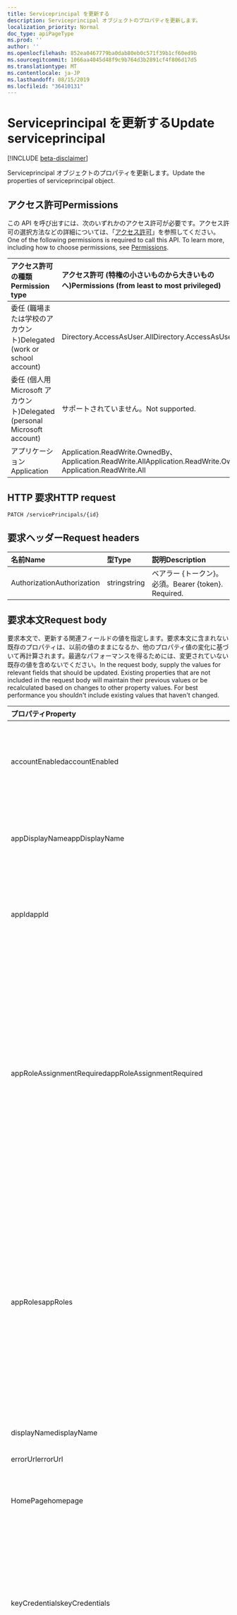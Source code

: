 ```yaml
---
title: Serviceprincipal を更新する
description: Serviceprincipal オブジェクトのプロパティを更新します。
localization_priority: Normal
doc_type: apiPageType
ms.prod: ''
author: ''
ms.openlocfilehash: 852ea0467779ba0dab80eb0c571f39b1cf60ed9b
ms.sourcegitcommit: 1066aa4045d48f9c9b764d3b2891cf4f806d17d5
ms.translationtype: MT
ms.contentlocale: ja-JP
ms.lasthandoff: 08/15/2019
ms.locfileid: "36410131"
---
```

# <a name="update-serviceprincipal"></a><span data-ttu-id="67d4d-103">Serviceprincipal を更新する</span><span class="sxs-lookup"><span data-stu-id="67d4d-103">Update serviceprincipal</span></span>

[!INCLUDE [beta-disclaimer](../../includes/beta-disclaimer.md)]

<span data-ttu-id="67d4d-104">Serviceprincipal オブジェクトのプロパティを更新します。</span><span class="sxs-lookup"><span data-stu-id="67d4d-104">Update the properties of serviceprincipal object.</span></span>
## <a name="permissions"></a><span data-ttu-id="67d4d-105">アクセス許可</span><span class="sxs-lookup"><span data-stu-id="67d4d-105">Permissions</span></span>
<span data-ttu-id="67d4d-p101">この API を呼び出すには、次のいずれかのアクセス許可が必要です。アクセス許可の選択方法などの詳細については、「[アクセス許可](/graph/permissions-reference)」を参照してください。</span><span class="sxs-lookup"><span data-stu-id="67d4d-p101">One of the following permissions is required to call this API. To learn more, including how to choose permissions, see [Permissions](/graph/permissions-reference).</span></span>

|<span data-ttu-id="67d4d-108">アクセス許可の種類</span><span class="sxs-lookup"><span data-stu-id="67d4d-108">Permission type</span></span>      | <span data-ttu-id="67d4d-109">アクセス許可 (特権の小さいものから大きいものへ)</span><span class="sxs-lookup"><span data-stu-id="67d4d-109">Permissions (from least to most privileged)</span></span>              |
|:--------------------|:---------------------------------------------------------|
|<span data-ttu-id="67d4d-110">委任 (職場または学校のアカウント)</span><span class="sxs-lookup"><span data-stu-id="67d4d-110">Delegated (work or school account)</span></span> | <span data-ttu-id="67d4d-111">Directory.AccessAsUser.All</span><span class="sxs-lookup"><span data-stu-id="67d4d-111">Directory.AccessAsUser.All</span></span>    |
|<span data-ttu-id="67d4d-112">委任 (個人用 Microsoft アカウント)</span><span class="sxs-lookup"><span data-stu-id="67d4d-112">Delegated (personal Microsoft account)</span></span> | <span data-ttu-id="67d4d-113">サポートされていません。</span><span class="sxs-lookup"><span data-stu-id="67d4d-113">Not supported.</span></span>    |
|<span data-ttu-id="67d4d-114">アプリケーション</span><span class="sxs-lookup"><span data-stu-id="67d4d-114">Application</span></span> | <span data-ttu-id="67d4d-115">Application.ReadWrite.OwnedBy、Application.ReadWrite.All</span><span class="sxs-lookup"><span data-stu-id="67d4d-115">Application.ReadWrite.OwnedBy, Application.ReadWrite.All</span></span> |

## <a name="http-request"></a><span data-ttu-id="67d4d-116">HTTP 要求</span><span class="sxs-lookup"><span data-stu-id="67d4d-116">HTTP request</span></span>
<!-- { "blockType": "ignored" } -->
```http
PATCH /servicePrincipals/{id}
```
## <a name="request-headers"></a><span data-ttu-id="67d4d-117">要求ヘッダー</span><span class="sxs-lookup"><span data-stu-id="67d4d-117">Request headers</span></span>
| <span data-ttu-id="67d4d-118">名前</span><span class="sxs-lookup"><span data-stu-id="67d4d-118">Name</span></span>       | <span data-ttu-id="67d4d-119">型</span><span class="sxs-lookup"><span data-stu-id="67d4d-119">Type</span></span> | <span data-ttu-id="67d4d-120">説明</span><span class="sxs-lookup"><span data-stu-id="67d4d-120">Description</span></span>|
|:-----------|:------|:----------|
| <span data-ttu-id="67d4d-121">Authorization</span><span class="sxs-lookup"><span data-stu-id="67d4d-121">Authorization</span></span>  | <span data-ttu-id="67d4d-122">string</span><span class="sxs-lookup"><span data-stu-id="67d4d-122">string</span></span>  | <span data-ttu-id="67d4d-p102">ベアラー {トークン}。必須。</span><span class="sxs-lookup"><span data-stu-id="67d4d-p102">Bearer {token}. Required.</span></span> |

## <a name="request-body"></a><span data-ttu-id="67d4d-125">要求本文</span><span class="sxs-lookup"><span data-stu-id="67d4d-125">Request body</span></span>
<span data-ttu-id="67d4d-p103">要求本文で、更新する関連フィールドの値を指定します。要求本文に含まれない既存のプロパティは、以前の値のままになるか、他のプロパティ値の変化に基づいて再計算されます。最適なパフォーマンスを得るためには、変更されていない既存の値を含めないでください。</span><span class="sxs-lookup"><span data-stu-id="67d4d-p103">In the request body, supply the values for relevant fields that should be updated. Existing properties that are not included in the request body will maintain their previous values or be recalculated based on changes to other property values. For best performance you shouldn't include existing values that haven't changed.</span></span>

| <span data-ttu-id="67d4d-129">プロパティ</span><span class="sxs-lookup"><span data-stu-id="67d4d-129">Property</span></span>     | <span data-ttu-id="67d4d-130">型</span><span class="sxs-lookup"><span data-stu-id="67d4d-130">Type</span></span>   |<span data-ttu-id="67d4d-131">説明</span><span class="sxs-lookup"><span data-stu-id="67d4d-131">Description</span></span>|
|:---------------|:--------|:----------|
|<span data-ttu-id="67d4d-132">accountEnabled</span><span class="sxs-lookup"><span data-stu-id="67d4d-132">accountEnabled</span></span>|<span data-ttu-id="67d4d-133">Boolean</span><span class="sxs-lookup"><span data-stu-id="67d4d-133">Boolean</span></span>|                <span data-ttu-id="67d4d-134">サービス プリンシパルのアカウントが有効な場合は **true**。それ以外の場合は **false**。</span><span class="sxs-lookup"><span data-stu-id="67d4d-134">**true** if the service principal account is enabled; otherwise, **false**.</span></span>            |
|<span data-ttu-id="67d4d-135">appDisplayName</span><span class="sxs-lookup"><span data-stu-id="67d4d-135">appDisplayName</span></span>|<span data-ttu-id="67d4d-136">String</span><span class="sxs-lookup"><span data-stu-id="67d4d-136">String</span></span>|<span data-ttu-id="67d4d-137">関連付けられているアプリケーションによって公開される表示名。</span><span class="sxs-lookup"><span data-stu-id="67d4d-137">The display name exposed by the associated application.</span></span>|
|<span data-ttu-id="67d4d-138">appId</span><span class="sxs-lookup"><span data-stu-id="67d4d-138">appId</span></span>|<span data-ttu-id="67d4d-139">String</span><span class="sxs-lookup"><span data-stu-id="67d4d-139">String</span></span>|<span data-ttu-id="67d4d-140">関連付けられたアプリケーションの一意の識別子 (その **appId** プロパティ)。</span><span class="sxs-lookup"><span data-stu-id="67d4d-140">The unique identifier for the associated application (its **appId** property).</span></span>|
|<span data-ttu-id="67d4d-141">appRoleAssignmentRequired</span><span class="sxs-lookup"><span data-stu-id="67d4d-141">appRoleAssignmentRequired</span></span>|<span data-ttu-id="67d4d-142">Boolean</span><span class="sxs-lookup"><span data-stu-id="67d4d-142">Boolean</span></span>|<span data-ttu-id="67d4d-143">Azure AD からアプリケーションにユーザー トークンまたはアクセス トークンが発行される前に、ユーザーまたはグループに対する **appRoleAssignment** が必要かどうかを指定します。</span><span class="sxs-lookup"><span data-stu-id="67d4d-143">Specifies whether an **appRoleAssignment** to a user or group is required before Azure AD will issue a user or access token to the application.</span></span>                            <span data-ttu-id="67d4d-144">**メモ**: null を許容しないバージョン1.5 以降が必要です。</span><span class="sxs-lookup"><span data-stu-id="67d4d-144">**Notes**: Requires version 1.5 or newer, not nullable.</span></span>            |
|<span data-ttu-id="67d4d-145">appRoles</span><span class="sxs-lookup"><span data-stu-id="67d4d-145">appRoles</span></span>|<span data-ttu-id="67d4d-146">appRole</span><span class="sxs-lookup"><span data-stu-id="67d4d-146">appRole</span></span>|<span data-ttu-id="67d4d-147">関連付けられているアプリケーションによって公開されるアプリケーション ロール。</span><span class="sxs-lookup"><span data-stu-id="67d4d-147">The application roles exposed by the associated application.</span></span> <span data-ttu-id="67d4d-148">詳細については\*\*\*\* 、「アプリケーションエンティティ**メモ**: null 値ではなくバージョン1.5 またはそれ以降が必要」を参照してください。</span><span class="sxs-lookup"><span data-stu-id="67d4d-148">For more information see the **appRoles** property definition on the application entity                            **Notes**: Requires version 1.5 or newer, not nullable.</span></span>            |
|<span data-ttu-id="67d4d-149">displayName</span><span class="sxs-lookup"><span data-stu-id="67d4d-149">displayName</span></span>|<span data-ttu-id="67d4d-150">文字列</span><span class="sxs-lookup"><span data-stu-id="67d4d-150">String</span></span>|<span data-ttu-id="67d4d-151">サービス プリンシパルの表示名。</span><span class="sxs-lookup"><span data-stu-id="67d4d-151">The display name for the service principal.</span></span>|
|<span data-ttu-id="67d4d-152">errorUrl</span><span class="sxs-lookup"><span data-stu-id="67d4d-152">errorUrl</span></span>|<span data-ttu-id="67d4d-153">String</span><span class="sxs-lookup"><span data-stu-id="67d4d-153">String</span></span>|            |
|<span data-ttu-id="67d4d-154">HomePage</span><span class="sxs-lookup"><span data-stu-id="67d4d-154">homepage</span></span>|<span data-ttu-id="67d4d-155">String</span><span class="sxs-lookup"><span data-stu-id="67d4d-155">String</span></span>|<span data-ttu-id="67d4d-156">関連付けられているアプリケーションのホームページの URL。</span><span class="sxs-lookup"><span data-stu-id="67d4d-156">The URL to the homepage of the associated application.</span></span>|
|<span data-ttu-id="67d4d-157">keyCredentials</span><span class="sxs-lookup"><span data-stu-id="67d4d-157">keyCredentials</span></span>|<span data-ttu-id="67d4d-158">keyCredential</span><span class="sxs-lookup"><span data-stu-id="67d4d-158">keyCredential</span></span>|<span data-ttu-id="67d4d-159">サービス プリンシパルに関連付けられているキー資格情報のコレクションです。null 許容型ではありません。</span><span class="sxs-lookup"><span data-stu-id="67d4d-159">The collection of key credentials associated with the service principal.</span></span>                            <span data-ttu-id="67d4d-160">**注**: Null は許容されません。</span><span class="sxs-lookup"><span data-stu-id="67d4d-160">**Notes**: not nullable.</span></span>            |
|<span data-ttu-id="67d4d-161">logoutUrl</span><span class="sxs-lookup"><span data-stu-id="67d4d-161">logoutUrl</span></span>|<span data-ttu-id="67d4d-162">String</span><span class="sxs-lookup"><span data-stu-id="67d4d-162">String</span></span>| <span data-ttu-id="67d4d-163">Microsoft の承認サービスで、[フロント チャネル](https://openid.net/specs/openid-connect-frontchannel-1_0.html)、[バック チャネル](https://openid.net/specs/openid-connect-backchannel-1_0.html)または SAML ログアウト プロトコルを使ってユーザーのログアウトするのに使う URL を指定します。</span><span class="sxs-lookup"><span data-stu-id="67d4d-163">Specifies the URL that will be used by Microsoft's authorization service to logout an user using [front-channel](https://openid.net/specs/openid-connect-frontchannel-1_0.html), [back-channel](https://openid.net/specs/openid-connect-backchannel-1_0.html) or SAML logout protocols.</span></span> |
|<span data-ttu-id="67d4d-164">oauth2Permissions</span><span class="sxs-lookup"><span data-stu-id="67d4d-164">oauth2Permissions</span></span>|<span data-ttu-id="67d4d-165">oAuth2Permission</span><span class="sxs-lookup"><span data-stu-id="67d4d-165">oAuth2Permission</span></span>|<span data-ttu-id="67d4d-166">関連付けられているアプリケーションによって公開される OAuth 2.0 のアクセス許可。</span><span class="sxs-lookup"><span data-stu-id="67d4d-166">The OAuth 2.0 permissions exposed by the associated application.</span></span> <span data-ttu-id="67d4d-167">さらに詳しい情報については、アプリケーション エンティティの **oauth2Permissions** プロパティの定義を参照してください。</span><span class="sxs-lookup"><span data-stu-id="67d4d-167">For more information see the **oauth2Permissions** property definition on the application entity.</span></span>                            <span data-ttu-id="67d4d-168">**メモ**: null を許容しないバージョン1.5 以降が必要です。</span><span class="sxs-lookup"><span data-stu-id="67d4d-168">**Notes**: Requires version 1.5 or newer, not nullable.</span></span>            |
|<span data-ttu-id="67d4d-169">passwordCredentials</span><span class="sxs-lookup"><span data-stu-id="67d4d-169">passwordCredentials</span></span>|<span data-ttu-id="67d4d-170">passwordCredential</span><span class="sxs-lookup"><span data-stu-id="67d4d-170">passwordCredential</span></span>|<span data-ttu-id="67d4d-171">サービス プリンシパルに関連付けられているパスワード資格情報のコレクションです。null 許容型ではありません。</span><span class="sxs-lookup"><span data-stu-id="67d4d-171">The collection of password credentials associated with the service principal.</span></span>                            <span data-ttu-id="67d4d-172">**注**: Null は許容されません。</span><span class="sxs-lookup"><span data-stu-id="67d4d-172">**Notes**: not nullable.</span></span>            |
|<span data-ttu-id="67d4d-173">preferredTokenSigningKeyThumbprint</span><span class="sxs-lookup"><span data-stu-id="67d4d-173">preferredTokenSigningKeyThumbprint</span></span>|<span data-ttu-id="67d4d-174">String</span><span class="sxs-lookup"><span data-stu-id="67d4d-174">String</span></span>|<span data-ttu-id="67d4d-175">内部使用専用に予約済みです。</span><span class="sxs-lookup"><span data-stu-id="67d4d-175">Reserved for internal use only.</span></span> <span data-ttu-id="67d4d-176">このプロパティに書き込みしたり、依存したりしないでください。</span><span class="sxs-lookup"><span data-stu-id="67d4d-176">Do not write or otherwise rely on this property.</span></span> <span data-ttu-id="67d4d-177">将来のバージョンで削除される可能性があります。</span><span class="sxs-lookup"><span data-stu-id="67d4d-177">May be removed in future versions.</span></span>                            <span data-ttu-id="67d4d-178">**メモ**: バージョン1.5 以降が必要です。</span><span class="sxs-lookup"><span data-stu-id="67d4d-178">**Notes**: Requires version 1.5 or newer.</span></span>            |
|<span data-ttu-id="67d4d-179">publisherName</span><span class="sxs-lookup"><span data-stu-id="67d4d-179">publisherName</span></span>|<span data-ttu-id="67d4d-180">String</span><span class="sxs-lookup"><span data-stu-id="67d4d-180">String</span></span>|<span data-ttu-id="67d4d-181">関連付けられたアプリケーションが指定されているテナントの表示名。</span><span class="sxs-lookup"><span data-stu-id="67d4d-181">The display name of the tenant in which the associated application is specified.</span></span>|
|<span data-ttu-id="67d4d-182">replyUrls</span><span class="sxs-lookup"><span data-stu-id="67d4d-182">replyUrls</span></span>|<span data-ttu-id="67d4d-183">String</span><span class="sxs-lookup"><span data-stu-id="67d4d-183">String</span></span>|<span data-ttu-id="67d4d-184">関連付けられたアプリケーションにサインインするためにユーザー トークンが送信される URL、または関連付けられたアプリケーションに対して OAuth 2.0 認証コードとアクセス トークンが送信されるリダイレクト URI。</span><span class="sxs-lookup"><span data-stu-id="67d4d-184">The URLs that user tokens are sent to for sign in with the associated application, or the redirect URIs that OAuth 2.0 authorization codes and access tokens are sent to for the associated application.</span></span>                            <span data-ttu-id="67d4d-185">**注**: Null は許容されません。</span><span class="sxs-lookup"><span data-stu-id="67d4d-185">**Notes**: not nullable.</span></span>            |
|<span data-ttu-id="67d4d-186">samlMetadataUrl</span><span class="sxs-lookup"><span data-stu-id="67d4d-186">samlMetadataUrl</span></span>|<span data-ttu-id="67d4d-187">String</span><span class="sxs-lookup"><span data-stu-id="67d4d-187">String</span></span>|            |
|<span data-ttu-id="67d4d-188">servicePrincipalNames</span><span class="sxs-lookup"><span data-stu-id="67d4d-188">servicePrincipalNames</span></span>|<span data-ttu-id="67d4d-189">String</span><span class="sxs-lookup"><span data-stu-id="67d4d-189">String</span></span>|<span data-ttu-id="67d4d-190">関連するアプリケーションを識別する URI です。</span><span class="sxs-lookup"><span data-stu-id="67d4d-190">The URIs that identify the associated application.</span></span> <span data-ttu-id="67d4d-191">詳細については、「[Azure Active Directory のアプリケーション オブジェクトとサービス プリンシパル オブジェクト](https://msdn.microsoft.com/library/azure/dn132633.aspx)」を参照してください。</span><span class="sxs-lookup"><span data-stu-id="67d4d-191">For more information see, [Application Objects and Service Principal Objects](https://msdn.microsoft.com/library/azure/dn132633.aspx).</span></span>                            <span data-ttu-id="67d4d-192">**メモ**: nullable ではない場合、複数値プロパティのフィルター式には**any**演算子が必要です。詳細については、「[サポートされているクエリ、フィルター、およびページングのオプション](https://msdn.microsoft.com/library/azure/dn727074.aspx)」を参照してください。</span><span class="sxs-lookup"><span data-stu-id="67d4d-192">**Notes**: not nullable, the **any** operator is required for filter expressions on multi-valued properties; for more information, see [Supported Queries, Filters, and Paging Options](https://msdn.microsoft.com/library/azure/dn727074.aspx).</span></span>            |
|<span data-ttu-id="67d4d-193">タグ</span><span class="sxs-lookup"><span data-stu-id="67d4d-193">tags</span></span>|<span data-ttu-id="67d4d-194">文字列</span><span class="sxs-lookup"><span data-stu-id="67d4d-194">String</span></span>|                                        <span data-ttu-id="67d4d-195">**注**: Null は許容されません。</span><span class="sxs-lookup"><span data-stu-id="67d4d-195">**Notes**: not nullable.</span></span>            |

## <a name="response"></a><span data-ttu-id="67d4d-196">応答</span><span class="sxs-lookup"><span data-stu-id="67d4d-196">Response</span></span>

<span data-ttu-id="67d4d-197">成功した場合、このメソッド`200 OK`は応答コードと、応答本文で更新された[serviceprincipal](../resources/serviceprincipal.md)オブジェクトを返します。</span><span class="sxs-lookup"><span data-stu-id="67d4d-197">If successful, this method returns a `200 OK` response code and updated [servicePrincipal](../resources/serviceprincipal.md) object in the response body.</span></span>
## <a name="example"></a><span data-ttu-id="67d4d-198">例</span><span class="sxs-lookup"><span data-stu-id="67d4d-198">Example</span></span>
##### <a name="request"></a><span data-ttu-id="67d4d-199">要求</span><span class="sxs-lookup"><span data-stu-id="67d4d-199">Request</span></span>
<span data-ttu-id="67d4d-200">以下は、要求の例です。</span><span class="sxs-lookup"><span data-stu-id="67d4d-200">Here is an example of the request.</span></span>

# <a name="httptabhttp"></a>[<span data-ttu-id="67d4d-201">プロトコル</span><span class="sxs-lookup"><span data-stu-id="67d4d-201">HTTP</span></span>](#tab/http)
<!-- {
  "blockType": "request",
  "name": "update_serviceprincipal"
}-->
```http
PATCH https://graph.microsoft.com/beta/servicePrincipals/{id}
Content-type: application/json
Content-length: 391

{
  "accountEnabled": true,
  "addIns": [
    {
      "id": "id-value",
      "type": "type-value",
      "properties": [
        {
          "key": "key-value",
          "value": "value-value"
        }
      ]
    }
  ],
  "appDisplayName": "appDisplayName-value",
  "appId": "appId-value",
  "appOwnerOrganizationId": "appOwnerOrganizationId-value",
  "appRoleAssignmentRequired": true
}
```
# <a name="ctabcsharp"></a>[<span data-ttu-id="67d4d-202">C#</span><span class="sxs-lookup"><span data-stu-id="67d4d-202">C#</span></span>](#tab/csharp)
[!INCLUDE [sample-code](../includes/snippets/csharp/update-serviceprincipal-csharp-snippets.md)]
[!INCLUDE [sdk-documentation](../includes/snippets/snippets-sdk-documentation-link.md)]

# <a name="javascripttabjavascript"></a>[<span data-ttu-id="67d4d-203">JavaScript</span><span class="sxs-lookup"><span data-stu-id="67d4d-203">JavaScript</span></span>](#tab/javascript)
[!INCLUDE [sample-code](../includes/snippets/javascript/update-serviceprincipal-javascript-snippets.md)]
[!INCLUDE [sdk-documentation](../includes/snippets/snippets-sdk-documentation-link.md)]

# <a name="objective-ctabobjc"></a>[<span data-ttu-id="67d4d-204">目的-C</span><span class="sxs-lookup"><span data-stu-id="67d4d-204">Objective-C</span></span>](#tab/objc)
[!INCLUDE [sample-code](../includes/snippets/objc/update-serviceprincipal-objc-snippets.md)]
[!INCLUDE [sdk-documentation](../includes/snippets/snippets-sdk-documentation-link.md)]

---

##### <a name="response"></a><span data-ttu-id="67d4d-205">応答</span><span class="sxs-lookup"><span data-stu-id="67d4d-205">Response</span></span>
<span data-ttu-id="67d4d-p112">以下は、応答の例です。注:簡潔にするために、ここに示す応答オブジェクトは切り詰められている場合があります。すべてのプロパティは実際の呼び出しから返されます。</span><span class="sxs-lookup"><span data-stu-id="67d4d-p112">Here is an example of the response. Note: The response object shown here may be truncated for brevity. All of the properties will be returned from an actual call.</span></span>
<!-- {
  "blockType": "response",
  "truncated": true,
  "@odata.type": "microsoft.graph.servicePrincipal"
} -->
```http
HTTP/1.1 200 OK
Content-type: application/json
Content-length: 391

{
  "accountEnabled": true,
  "addIns": [
    {
      "id": "id-value",
      "type": "type-value",
      "properties": [
        {
          "key": "key-value",
          "value": "value-value"
        }
      ]
    }
  ],
  "appDisplayName": "appDisplayName-value",
  "appId": "appId-value",
  "appOwnerOrganizationId": "appOwnerOrganizationId-value",
  "appRoleAssignmentRequired": true
}
```

<!-- uuid: 8fcb5dbc-d5aa-4681-8e31-b001d5168d79
2015-10-25 14:57:30 UTC -->
<!--
{
  "type": "#page.annotation",
  "description": "Update serviceprincipal",
  "keywords": "",
  "section": "documentation",
  "tocPath": "",
  "suppressions": [
  ]
}
-->
